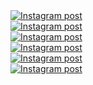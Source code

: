 <a href='https://www.instagram.com/reel/DKKGUz5uBij/' target='_blank' class="w-1/3 md:w-1/6 p-2 instagram-post group" rel="noopener noreferrer">
  <div class="w-full h-56 md:h-96 overflow-hidden rounded-lg shadow-lg transition-all duration-300 group-hover:shadow-xl">
    <img
      class="w-full h-full object-cover transition-all duration-300 transform group-hover:scale-110 group-hover:brightness-75"
      src='https://scontent-atl3-1.cdninstagram.com/v/t51.75761-15/500517041_18050983424599456_5115604251588183150_n.jpg?stp=dst-jpg_e35_tt6&_nc_cat=110&ccb=1-7&_nc_sid=18de74&_nc_ohc=hdr39Jzr1usQ7kNvwHYln4t&_nc_oc=AdlwJMq3NjaZPixgShIlU2wAmkDZIuyomEpjid9fDXweKrpVfIwFtaPSaWjbUCnduIg&_nc_zt=23&_nc_ht=scontent-atl3-1.cdninstagram.com&edm=ANo9K5cEAAAA&_nc_gid=0a4tso8nqCe55tQUFvEUzg&oh=00_AfKlE-YTPRuhK11bN87VOp627mQpq5vx0FL2FTyRxDN7pQ&oe=684566F8'
      alt='Instagram post' />
  </div>
</a><a href='https://www.instagram.com/reel/DJjbLLjAgWo/' target='_blank' class="w-1/3 md:w-1/6 p-2 instagram-post group" rel="noopener noreferrer">
  <div class="w-full h-56 md:h-96 overflow-hidden rounded-lg shadow-lg transition-all duration-300 group-hover:shadow-xl">
    <img
      class="w-full h-full object-cover transition-all duration-300 transform group-hover:scale-110 group-hover:brightness-75"
      src='https://scontent-atl3-2.cdninstagram.com/v/t51.71878-15/497129199_730518746012344_4997391659445521851_n.jpg?stp=dst-jpg_e35_tt6&_nc_cat=102&ccb=1-7&_nc_sid=18de74&_nc_ohc=3dv3FZhHl-cQ7kNvwGgq3kM&_nc_oc=AdkRPtFm0zUDM2EYtd6O6EHunlaNp2qZnRphmRVvkNLrYj39KIGl_uZSYUWbgWyd-iU&_nc_zt=23&_nc_ht=scontent-atl3-2.cdninstagram.com&edm=ANo9K5cEAAAA&_nc_gid=0a4tso8nqCe55tQUFvEUzg&oh=00_AfJ-BZ6Nv-iZlDphsyLVtGe0FVfoi6YIbfq50307_rGVEA&oe=68458026'
      alt='Instagram post' />
  </div>
</a><a href='https://www.instagram.com/reel/DJJrIpHADDa/' target='_blank' class="w-1/3 md:w-1/6 p-2 instagram-post group" rel="noopener noreferrer">
  <div class="w-full h-56 md:h-96 overflow-hidden rounded-lg shadow-lg transition-all duration-300 group-hover:shadow-xl">
    <img
      class="w-full h-full object-cover transition-all duration-300 transform group-hover:scale-110 group-hover:brightness-75"
      src='https://scontent-atl3-2.cdninstagram.com/v/t51.75761-15/495106734_18048150836599456_468150126490263189_n.jpg?stp=dst-jpg_e35_tt6&_nc_cat=102&ccb=1-7&_nc_sid=18de74&_nc_ohc=fu5_M0yFNxMQ7kNvwEZN8AW&_nc_oc=Adl3Zx9JFt5oJ3yhsQ5GOCtcrfYDTL2dxJJM6BQIhJ1of12fRk7swOL9GQ8ZXTXDfsM&_nc_zt=23&_nc_ht=scontent-atl3-2.cdninstagram.com&edm=ANo9K5cEAAAA&_nc_gid=0a4tso8nqCe55tQUFvEUzg&oh=00_AfI-uow4yu2KDtL0VbnW_O6vtfp-F_q57VhS6M4czCAnHQ&oe=68457EAD'
      alt='Instagram post' />
  </div>
</a><a href='https://www.instagram.com/p/DIsG_m-JkbK/' target='_blank' class="w-1/3 md:w-1/6 p-2 instagram-post group" rel="noopener noreferrer">
  <div class="w-full h-56 md:h-96 overflow-hidden rounded-lg shadow-lg transition-all duration-300 group-hover:shadow-xl">
    <img
      class="w-full h-full object-cover transition-all duration-300 transform group-hover:scale-110 group-hover:brightness-75"
      src='https://scontent-atl3-1.cdninstagram.com/v/t51.75761-15/491516694_18046928528599456_2212692696207573577_n.webp?stp=dst-jpg_e35_tt6&_nc_cat=110&ccb=1-7&_nc_sid=18de74&_nc_ohc=pz14O6Cf4WIQ7kNvwFMM2gb&_nc_oc=Adl0JMQok_uKG1vj8l7yS5oLoyRb5NnjdCqxCsH0GZq1cVi-ZwExOc94K2cZaqAIQvs&_nc_zt=23&_nc_ht=scontent-atl3-1.cdninstagram.com&edm=ANo9K5cEAAAA&_nc_gid=0a4tso8nqCe55tQUFvEUzg&oh=00_AfIk_F2ij_9qtQyItCNeuhr-VprmjRp7YeC1oQJ7mEOI9A&oe=684556BE'
      alt='Instagram post' />
  </div>
</a><a href='https://www.instagram.com/reel/DIJpNT7J2yq/' target='_blank' class="w-1/3 md:w-1/6 p-2 instagram-post group" rel="noopener noreferrer">
  <div class="w-full h-56 md:h-96 overflow-hidden rounded-lg shadow-lg transition-all duration-300 group-hover:shadow-xl">
    <img
      class="w-full h-full object-cover transition-all duration-300 transform group-hover:scale-110 group-hover:brightness-75"
      src='https://scontent-atl3-2.cdninstagram.com/v/t51.75761-15/488498654_18045546503599456_8800936693111261454_n.jpg?stp=dst-jpg_e35_tt6&_nc_cat=111&ccb=1-7&_nc_sid=18de74&_nc_ohc=ZFtxWfSo520Q7kNvwH3s5v3&_nc_oc=AdkCj0hW06nz1gXSCOsSBqePqvY-PRXdKM9DlJDm2G3aIHke2lrBcVeiaIy3vxV5U8k&_nc_zt=23&_nc_ht=scontent-atl3-2.cdninstagram.com&edm=ANo9K5cEAAAA&_nc_gid=0a4tso8nqCe55tQUFvEUzg&oh=00_AfIJnRr1prc94t97u90Bm6SCcE3MOJcP-exWLpVZkrC4Pw&oe=684574F3'
      alt='Instagram post' />
  </div>
</a><a href='https://www.instagram.com/reel/DHs0uCzuPnJ/' target='_blank' class="w-1/3 md:w-1/6 p-2 instagram-post group" rel="noopener noreferrer">
  <div class="w-full h-56 md:h-96 overflow-hidden rounded-lg shadow-lg transition-all duration-300 group-hover:shadow-xl">
    <img
      class="w-full h-full object-cover transition-all duration-300 transform group-hover:scale-110 group-hover:brightness-75"
      src='https://scontent-atl3-1.cdninstagram.com/v/t51.75761-15/486631479_18044333018599456_8549485560596836314_n.jpg?stp=dst-jpg_e35_tt6&_nc_cat=110&ccb=1-7&_nc_sid=18de74&_nc_ohc=g4S85n76LIUQ7kNvwG4MJB6&_nc_oc=AdlphOTMdpdEb4OShBHhtpXVnX1X7-TvVUF7TbNqOMTxcE5xIEv6ms7mU5xILMBvFjI&_nc_zt=23&_nc_ht=scontent-atl3-1.cdninstagram.com&edm=ANo9K5cEAAAA&_nc_gid=0a4tso8nqCe55tQUFvEUzg&oh=00_AfJWzux_dTrxtFh0V2p9utwd4wsJcgafKj39-9rIZy3BPQ&oe=6845604A'
      alt='Instagram post' />
  </div>
</a>